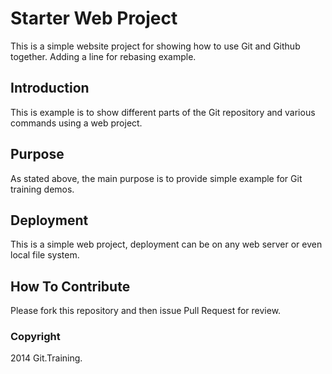 # Starter Web Project

This is a simple website project for showing how to use Git and Github together. Adding a line for rebasing example.

## Introduction

This is example is to show different parts of the Git repository and various commands using a web project.
## Purpose

As stated above, the main purpose is to provide simple example for Git training demos.

## Deployment

This is a simple web project, deployment can be on any web server or even local file system.

## How To Contribute

Please fork this repository and then issue Pull Request for review.

### Copyright

2014 Git.Training.